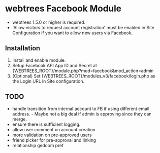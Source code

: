 webtrees Facebook Module
========================

* webtrees 1.5.0 or higher is required.
* 'Allow visitors to request account registration' must be enabled in Site Configuration if you want to allow new users via Facebook.


## Installation ##
1. Install and enable module.
2. Setup Facebook API App ID and Secret at {WEBTREES_ROOT}/module.php?mod=facebook&mod_action=admin
3. (Optional) Set {WEBTREES_ROOT}/modules_v3/facebook/login.php as the Login URL in Site configuration.

## TODO ##
* handle transition from internal account to FB if using different email address. - Maybe not a big deal if admin is approving since they can merge.
* ensure there is sufficient logging.
* allow user comment on account creation
* more validation on pre-approved users
* friend picker for pre-approval and linking
* relationship gedcom pref
